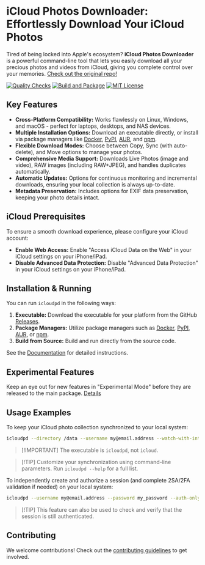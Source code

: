 # iCloud Photos Downloader: Effortlessly Download Your iCloud Photos

Tired of being locked into Apple's ecosystem?  **iCloud Photos Downloader** is a powerful command-line tool that lets you easily download all your precious photos and videos from iCloud, giving you complete control over your memories.  [Check out the original repo!](https://github.com/icloud-photos-downloader/icloud_photos_downloader)

[![Quality Checks](https://github.com/icloud-photos-downloader/icloud_photos_downloader/workflows/Quality%20Checks/badge.svg)](https://github.com/icloud-photos-downloader/icloud_photos_downloader/actions/workflows/quality-checks.yml) [![Build and Package](https://github.com/icloud-photos-downloader/icloud_photos_downloader/workflows/Produce%20Artifacts/badge.svg)](https://github.com/icloud-photos-downloader/icloud_photos_downloader/actions/workflows/produce-artifacts.yml) [![MIT License](https://img.shields.io/badge/license-MIT-blue.svg)](LICENSE)

## Key Features

*   **Cross-Platform Compatibility:** Works flawlessly on Linux, Windows, and macOS - perfect for laptops, desktops, and NAS devices.
*   **Multiple Installation Options:** Download an executable directly, or install via package managers like [Docker](https://icloud-photos-downloader.github.io/icloud_photos_downloader/install.html#docker), [PyPI](https://icloud-photos-downloader.github.io/icloud_photos_downloader/install.html#pypi), [AUR](https://icloud-photos-downloader.github.io/icloud_photos_downloader/install.html#aur), and [npm](https://icloud-photos-downloader.github.io/icloud_photos_downloader/install.html#npm).
*   **Flexible Download Modes:** Choose between Copy, Sync (with auto-delete), and Move options to manage your photos.
*   **Comprehensive Media Support:** Downloads Live Photos (image and video), RAW images (including RAW+JPEG), and handles duplicates automatically.
*   **Automatic Updates:** Options for continuous monitoring and incremental downloads, ensuring your local collection is always up-to-date.
*   **Metadata Preservation:** Includes options for EXIF data preservation, keeping your photo details intact.

## iCloud Prerequisites

To ensure a smooth download experience, please configure your iCloud account:

*   **Enable Web Access:** Enable "Access iCloud Data on the Web" in your iCloud settings on your iPhone/iPad.
*   **Disable Advanced Data Protection:** Disable "Advanced Data Protection" in your iCloud settings on your iPhone/iPad.

## Installation & Running

You can run `icloudpd` in the following ways:

1.  **Executable:** Download the executable for your platform from the GitHub [Releases](https://github.com/icloud-photos-downloader/icloud_photos_downloader/releases/tag/v1.28.2).
2.  **Package Managers:** Utilize package managers such as [Docker](https://icloud-photos-downloader.github.io/icloud_photos_downloader/install.html#docker), [PyPI](https://icloud-photos-downloader.github.io/icloud_photos_downloader/install.html#pypi), [AUR](https://icloud-photos-downloader.github.io/icloud_photos_downloader/install.html#aur), or [npm](https://icloud-photos-downloader.github.io/icloud_photos_downloader/install.html#npm).
3.  **Build from Source:** Build and run directly from the source code.

See the [Documentation](https://icloud-photos-downloader.github.io/icloud_photos_downloader/install.html) for detailed instructions.

## Experimental Features

Keep an eye out for new features in "Experimental Mode" before they are released to the main package. [Details](EXPERIMENTAL.md)

## Usage Examples

To keep your iCloud photo collection synchronized to your local system:

```bash
icloudpd --directory /data --username my@email.address --watch-with-interval 3600
```

> \[!IMPORTANT]
> The executable is `icloudpd`, not `icloud`.

> \[!TIP]
> Customize your synchronization using command-line parameters. Run `icloudpd --help` for a full list.

To independently create and authorize a session (and complete 2SA/2FA validation if needed) on your local system:

```bash
icloudpd --username my@email.address --password my_password --auth-only
```
> \[!TIP]
> This feature can also be used to check and verify that the session is still authenticated.

## Contributing

We welcome contributions!  Check out the [contributing guidelines](CONTRIBUTING.md) to get involved.